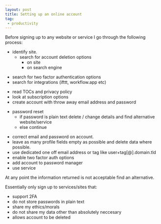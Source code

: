 ```yaml
---
layout: post
title: Setting up an online account
tag: 
 - productivity
---
```

 
Before signing up to any website or service I go through the following process:

+ identify site.
  - search for account deletion options
    - on site
    - on search engine
 - search for two factor authentication options
 - search for integrations (ifttt, workflow.app etc)
+ read TOCs and privacy policy
+ look at subscription options
+ create account with throw away email address and password
 - password reset
   - if password is plain text delete / change details and find alternative website/service
   - else continue

+ correct email and password on account.
+ leave as many profile fields empty as possible and delete data where possible.
+ use dedicated one off email address or tag like user+tag[@].domain.tld
+ enable two factor auth options
+ add account to password manager
+ use service

At any point the information returned is not acceptable find an alternative.

Essentially only sign up to services/sites that:

+ support 2FA
+ do not store passwords in plain text
+ share my ethics/morals
+ do not share my data other than absolutely neccesary
+ allows account to be deleted
